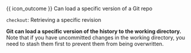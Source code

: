 <span id="outcomes">{{ icon_outcome }} Can load a specific version of a Git repo</span>

<span id="title">`checkout`: Retrieving a specific revision</span>

<div id="body">

**Git can load a specific version of the history to the working directory.** Note that if you have uncommitted changes in the working directory, you need to <trigger trigger="click" for="modal:checkout-stash">stash</trigger> them first to prevent them from being overwritten.

<modal large header="Git & GitHub → Stash" id="modal:checkout-stash">
  <include src="../stash/unit-inElsewhere-asPanelBody.md" boilerplate />
</modal>

<tabs>
  <tab header="SourceTree">
    <include src="./sourcetree_1.md" />
  </tab>
  <tab header="CLI">
    <include src="./cli_1.md" />
  </tab>
</tabs>


</div>

<div id="extras">
</div>
